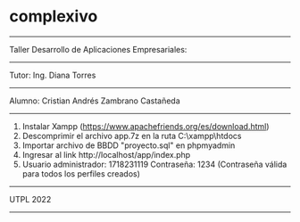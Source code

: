 # complexivo

************************************************

Taller Desarrollo de Aplicaciones Empresariales:

************************************************

Tutor: Ing. Diana Torres

************************************************

Alumno: Cristian Andrés Zambrano Castañeda

************************************************

1. Instalar Xampp (https://www.apachefriends.org/es/download.html)
2. Descomprimir el archivo app.7z en la ruta C:\xampp\htdocs
3. Importar archivo de BBDD "proyecto.sql" en phpmyadmin
4. Ingresar al link http://localhost/app/index.php
5. Usuario administrador: 1718231119	Contraseña: 1234 (Contraseña válida para todos los perfiles creados)

************************************************

UTPL 2022

************************************************
